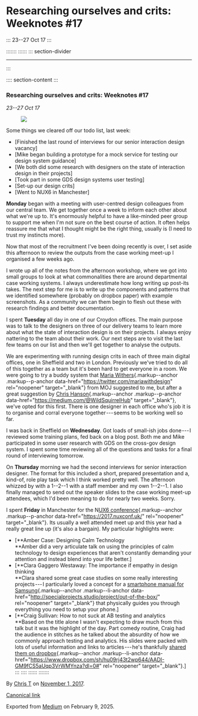 <div>

# Researching ourselves and crits: Weeknotes #17 

</div>

::: 
23--27 Oct 17
:::

::::::: 
:::::: 
::: section-divider

------------------------------------------------------------------------
:::

:::: section-content
::: 
### Researching ourselves and crits: Weeknotes #17 

*23--27 Oct 17*

<figure id="c223" class="graf graf--figure graf-after--p">
<img
src="https://cdn-images-1.medium.com/max/800/1*eDhHuuLJJk49fUlRdFegOg.gif"
class="graf-image" data-image-id="1*eDhHuuLJJk49fUlRdFegOg.gif"
data-width="250" data-height="260" />
</figure>

Some things we cleared off our todo list, last week:

-   [Finished the last round of interviews for our senior interaction
    design vacancy]
-   [Mike began building a prototype for a mock service for testing our
    design system guidance]
-   [We both did some research with designers on the state of
    interaction design in their projects]
-   [Took part in some GDS design systems user testing]
-   [Set-up our design crits]
-   [Went to NUX6 in Manchester]

**Monday** began with a meeting with user-centred design colleagues from
our central team. We get together once a week to inform each other about
what we're up to. It's enormously helpful to have a like-minded peer
group to support me when I'm not sure on the best course of action. It
often helps reassure me that what I thought might be the right thing,
usually is (I need to trust my instincts more).

Now that most of the recruitment I've been doing recently is over, I set
aside this afternoon to review the outputs from the case working meet-up
I organised a few weeks ago.

I wrote up all of the notes from the afternoon workshop, where we got
into small groups to look at what commonalities there are around
departmental case working systems. I always underestimate how long
writing up post-its takes. The next step for me is to write up the
components and patterns that we identified somewhere (probably on
dropbox paper) with example screenshots. As a community we can them
begin to flesh out these with research findings and better
documentation.

I spent **Tuesday** all day in one of our Croydon offices. The main
purpose was to talk to the designers on three of our delivery teams to
learn more about what the state of interaction design is on their
projects. I always enjoy nattering to the team about their work. Our
next steps are to visit the last few teams on our list and then we'll
get together to analyse the outputs.

We are experimenting with running design crits in each of three main
digital offices, one in Sheffield and two in London. Previously we've
tried to do all of this together as a team but it's been hard to get
everyone in a room. We were going to try a buddy system that [Maria
Withers](https://twitter.com/mariawithdesign){.markup--anchor
.markup--p-anchor data-href="https://twitter.com/mariawithdesign"
rel="noopener" target="_blank"} from MOJ suggested to me, but after a
great suggestion by [Chris
Hanson](https://medium.com/@WildSquirrelHub){.markup--anchor
.markup--p-anchor data-href="https://medium.com/@WildSquirrelHub"
target="_blank"}, we've opted for this first. There is one designer in
each office who's job it is to organise and corral everyone
together --- seems to be working well so far.

I was back in Sheffield on **Wednesday**. Got loads of small-ish jobs
done --- I reviewed some training plans, fed back on a blog post. Both
me and Mike participated in some user research with GDS on the cross-gov
design system. I spent some time reviewing all of the questions and
tasks for a final round of interviewing tomorrow.

On **Thursday** morning we had the second interviews for senior
interaction designer. The format for this included a short, prepared
presentation and a, kind-of, role play task which I think worked pretty
well. The afternoon whizzed by with a 1--2--1 with a staff member and my
own 1--2--1. I also finally managed to send out the speaker slides to
the case working meet-up attendees, which I'd been meaning to do for
nearly two weeks. Sorry.

I spent **Friday** in Manchester for the N[UX6
conference](https://2017.nuxconf.uk/){.markup--anchor .markup--p-anchor
data-href="https://2017.nuxconf.uk/" rel="noopener" target="_blank"}.
Its usually a well attended meet up and this year had a really great
line up (it's also a bargain). My particular highlights were:

-   [**Amber Case: Designing Calm Technology\
    **Amber did a very articulate talk on using the principles of calm
    technology to design experiences that aren't constantly demanding
    your attention and instead blend into your life better.]
-   [**Clara Gaggero Westaway: The importance if empathy in design
    thinking\
    **Clara shared some great case studies on some really interesting
    projects --- I particularly loved a concept for a [smartphone manual
    for
    Samsung](http://specialprojects.studio/project/out-of-the-box/){.markup--anchor
    .markup--li-anchor
    data-href="http://specialprojects.studio/project/out-of-the-box/"
    rel="noopener" target="_blank"} that physically guides you through
    everything you need to setup your phone.]
-   [**Craig Sullivan: How to not suck at AB testing and analytics\
    **Based on the title alone I wasn't expecting to draw much from this
    talk but it was the highlight of the day. Part comedy routine, Craig
    had the audience in stitches as he talked about the absurdity of how
    we commonly approach testing and analytics. His slides were packed
    with lots of useful information and links to articles --- he's
    thankfully [shared them on
    dropbox](https://www.dropbox.com/sh/hu09rj43t2wp644/AADI-GM9fCS5aUqp3VrWMYnza?dl=0#){.markup--anchor
    .markup--li-anchor
    data-href="https://www.dropbox.com/sh/hu09rj43t2wp644/AADI-GM9fCS5aUqp3VrWMYnza?dl=0#"
    rel="noopener" target="_blank"}.]
:::
::::
::::::
:::::::

By [Chris T](https://medium.com/@ctdesign) on
[November 1, 2017](https://medium.com/p/c45e0a276247).

[Canonical
link](https://medium.com/@ctdesign/researching-ourselves-and-crits-weeknotes-17-c45e0a276247)

Exported from [Medium](https://medium.com) on February 9, 2025.
